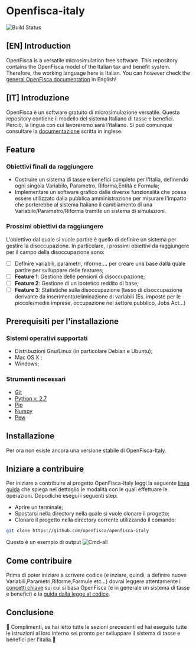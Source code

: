 # Openfisca-italy
![Build Status](https://circleci.com/gh/openfisca/openfisca-italy.svg?style=shield&circle-token=:circle-token)
## [EN] Introduction
OpenFisca is a versatile microsimulation free software. This repository contains the OpenFisca model of the Italian tax and benefit system. Therefore, the working language here is Italian. You can however check the [general OpenFisca documentation](http://openfisca.org/doc/) in English!
## [IT] Introduzione
OpenFisca è un software gratuito di microsimulazione versatile. Questa repository contiene il modello del sistema Italiano di tasse e benefici. Perciò, la lingua con cui lavoreremo sarà l'italiano. Si può comunque consultare la [documentazione](http://openfisca.org/doc/) scritta in inglese.
## Feature
### Obiettivi finali da raggiungere 
* Costruire un sistema di tasse e benefici completo per l'Italia, definendo ogni singola Variabile, Parametro, Riforma,Entità e Formula;
* Implementare un software grafico dalle diverse funzionalità che possa essere utilizzato dalla pubblica amministrazione per misurare l'impatto che porterebbe al sistema Italiano il cambiamento di una Variabile/Parametro/Riforma tramite un sistema di simulazioni.
### Prossimi obiettivi da raggiungere
L'obiettivo dal quale si vuole partire è quello di definire un sistema per gestire la disoccupazione. In particolare, i prossimi obiettivi da raggiungere per il campo della disoccupazione sono:
- [ ] Definire variabili, parametri, riforme.... per creare una base dalla quale partire per sviluppare delle features;
- [ ] __Feature 1__: Gestione delle pensioni di disoccupazione;
- [ ] __Feature 2__: Gestione di un ipotetico reddito di base;
- [ ] __Feature 3__: Statistiche sulla disoccupazione (tasso di disoccupazione derivante da inserimento/eliminazione di variabili (Es. imposte per le piccole/medie imprese, occupazione nel settore pubblico, Jobs Act...)

## Prerequisiti per l'installazione
### Sistemi operativi supportati
* Distribuzioni Gnu/Linux (in particolare Debian e Ubuntu);
* Mac OS X ;
* Windows;
### Strumenti necessari
* [Git](https://git-scm.com/)
* [Python v. 2.7](https://www.python.org/download/releases/2.7/)
* [Pip](https://pip.pypa.io/en/stable/installing/)
* [Numpy](https://pypi.python.org/pypi/numpy)
* [Pew](https://pypi.python.org/pypi/pew/)
## Installazione
Per ora non esiste ancora una versione stabile di OpenFisca-Italy.
## Iniziare a contribuire
Per iniziare a contribuire al progetto OpenFisca-Italy leggi la seguente [linea guida](http://openfisca.org/doc/contribute/guidelines.html) che spiega nel dettaglio le modalità con le quali effettuare le operazioni. Dopodiché esegui i seguenti step:
* Aprire un terminale; 
* Spostarsi nella directory nella quale si vuole clonare il progetto;
* Clonare il progetto nella directory corrente utilizzando il comando:
```bash
git clone https://github.com/openfisca/openfisca-italy
```

Questo è un esempio di output
![Cmd-all](https://i.imgur.com/Lci2IVz.png)
## Come contribuire
Prima di poter iniziare a scrivere codice (e inziare, quindi, a definire nuove Variabili,Parametri,Riforme,Formule etc...) dovrai leggere attentamente i [concetti chiave](http://openfisca.org/doc/key-concepts.html) sui cui si basa OpenFisca (e in generale un sistema di tasse e benefici) e la [guida dalla legge al codice](http://openfisca.org/doc/coding-the-legislation/index.html).
## Conclusione
:tada: Complimenti, se hai letto tutte le sezioni precedenti ed hai eseguito tutte le istruzioni al loro interno sei pronto per sviluppare il sistema di tasse e benefici per l'italia.:tada:



